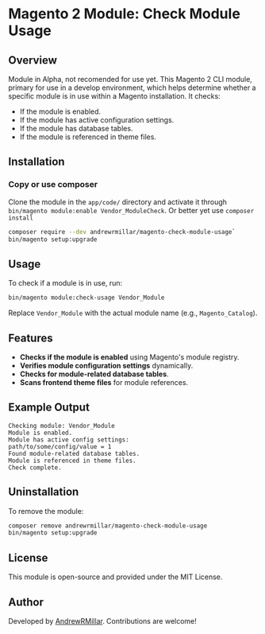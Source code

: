 # Magento 2 Module: Check Module Usage

## Overview

Module in Alpha, not recomended for use yet.
This Magento 2 CLI module, primary for use in a develop environment, which helps determine whether a specific module is in use within a Magento installation. It checks:

- If the module is enabled.
- If the module has active configuration settings.
- If the module has database tables.
- If the module is referenced in theme files.

## Installation

### Copy or use composer

Clone the module in the `app/code/` directory and activate it through `bin/magento module:enable Vendor_ModuleCheck`. 
Or better yet use `composer install`

```sh
composer require --dev andrewrmillar/magento-check-module-usage`
bin/magento setup:upgrade
```

## Usage

To check if a module is in use, run:

```sh
bin/magento module:check-usage Vendor_Module
```

Replace `Vendor_Module` with the actual module name (e.g., `Magento_Catalog`).

## Features

- **Checks if the module is enabled** using Magento's module registry.
- **Verifies module configuration settings** dynamically.
- **Checks for module-related database tables**.
- **Scans frontend theme files** for module references.

## Example Output

```
Checking module: Vendor_Module
Module is enabled.
Module has active config settings:
path/to/some/config/value = 1
Found module-related database tables.
Module is referenced in theme files.
Check complete.
```

## Uninstallation

To remove the module:

```sh
composer remove andrewrmillar/magento-check-module-usage
bin/magento setup:upgrade
```

## License

This module is open-source and provided under the MIT License.

## Author

Developed by [AndrewRMillar](https://github.com/AndrewRMillar). Contributions are welcome!
